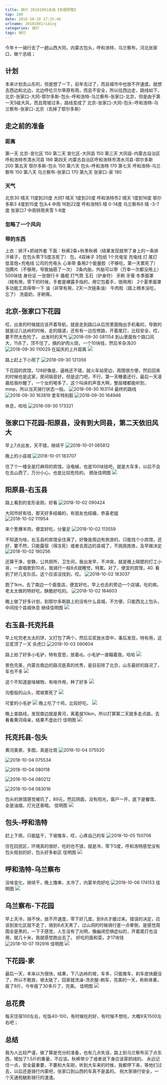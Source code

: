 ```yaml
---
title: 骑行 20181001总结【多图预警】
top: 100
date: 2018-10-10 17:25:48
urlname: 20181001riding
categories: 骑行
tags: 骑行
---
```

今年十一骑行去了一趟山西大同，内蒙古包头，呼和浩特，乌兰察布，河北张家口，做个总结；
## 计划
本来计划去山东的，但是想了一下，前年去过了，而且城市中也放不开速度。就想去西边和北边，北边呼伦贝尔草原有雨，而且不安全，所以往西边走，路线如下，北京-张家口-大同-鄂尔多斯-包头-呼和浩特-乌兰察布-张家口-北京，但是由于第一天5级大风，而且爬坡过多，路线变成了
北京-张家口-大同-包头-呼和浩特-乌兰察布-张家口-北京（去掉了鄂尔多斯）
<!--more-->

## 走之前的准备
### 距离
第一天 北京-宣化区 150
第二天 宣化区-大同县 150
第三天 大同县-内蒙古自治区呼和浩特市清水河县 186
第四天 内蒙古自治区呼和浩特市清水河县-鄂尔多斯 200
第五天 鄂尔多斯-包头 150
第六天 包头-呼和浩特 170
第七天 呼和浩特-乌兰察布 150
第八天 乌兰察布-张家口 170
第九天 张家口-家 180

### 天气
北京30 晴天 11度到20度
大同1  晴天 1度到20度
呼和浩特市2 晴天 1度到16度
鄂尔多斯3 4度到15度
包头4 中雨 16到22度
呼和浩特5 晴 0-14度
乌兰察布6 晴 -3-7度
张家口7 中雨转雨夹雪 1-8度

### 忽略了一个风向

### 带的东西
上衣：排汗+抓绒外套
下面：秋裤2条+秋季秋裤（结果发现就带了身上的一条排汗裤子，在包头零下5度冻死了）
包，4双袜子
3包纸
1个充电宝
充电线
灯
尾灯
低音炮+充电线
公司的充电头
心率带
备用2个能量胶（不够吃，第一天累死了）
泡腾片（不够用，导致抽筋了一次）
2条内胎，外胎可以带（万幸一次都没用上）
500块钱
身份证
一张银行卡
撬棍
打气筒
玉石（护身符）
牙刷
牙膏
冬季面罩（贼有用，零下的时候，手套是裸露手指的，用它包着手，很用用）
2个夏季面罩
多功能工具得带一下
油（非常有用，2天一次链条油）
牛肉粒（路上根本没吃，忘了）
洗面奶，牙刷等。

## 北京-张家口下花园
哎，出发的时候就应该开着导航，就是走到路口从后兜里面掏出手机看的，导致的就是过八达岭的时候，走的隧道，还有有一边在修路，开着尾灯，比较安全，哎，要不然太危险了。
出发时的天气
![2018-09-30 081154](https://i.loli.net/2019/06/10/5cfe14d48572048745.jpg)
到山里面有个路口风大，11点了，顶不住了，搞的驴肉火烧，一个10块钱，然后羊杂汤20
![2018-09-30 110029](https://i.loli.net/2019/06/10/5cfe14d574bf082616.jpg)
在延庆的上升距离
![](https://i.loli.net/2019/06/10/5cfe14d63af4358393.jpg)

路上赶上下小雨了
![2018-09-30 121356](http://ws4.sinaimg.cn/large/006tNbRwly1fwkgvfmupcj31kw16ohdu.jpg)

下花园的宾馆，128好像是，逼格还不错，就火车站旁边，周围很方便，然后回来的时候也是这家，房间隔音好，但是这门吧，不行，第一天睡着还行，最后一天凌晨给我吵醒了，一个女的喝多了，这个叫床的声音大啊，整层楼都能听到，mmp，所以当天骑行状态一般。
![2018-09-30 163114](http://ws2.sinaimg.cn/large/006tNbRwly1fwkgvgt0ujj31hc0u0tmp.jpg)
最终的路线
![2018-09-30 163819](http://ws3.sinaimg.cn/large/006tNbRwly1fwkgvjz8d1j30yi1pcqv5.jpg)
爱车特别脏
![2018-09-30 164946](http://ws2.sinaimg.cn/large/006tNbRwly1fwkgvm13d2j30u01hcqjy.jpg)

休息，哈哈
![2018-09-30 173321](http://ws1.sinaimg.cn/large/006tNbRwly1fwkgvmomdij30u01hcqjy.jpg)

## 张家口下花园-阳原县，没有到大同县，第二天依旧风大
早上7点出发，天不错，继续干
![2018-10-01 065812](http://ws4.sinaimg.cn/large/006tNbRwly1fwkgvsqalrj31kw23vkjm.jpg)

晚上的小县城
![2018-10-01 183707](http://ws2.sinaimg.cn/large/006tNbRwly1fwkgvv3ga7j31kw23vkjm.jpg)

住了个一楼全是打麻将的宾馆，没电梯，也是100块钱吧，就是大车多，以后不会在去山西了，万分小心，也是比较危险的。
晒张佳明图
![](http://ws3.sinaimg.cn/large/006tNbRwly1fwkgvwk7u4j30yi1pctj4.jpg)

## 阳原县-右玉县

路上看到的变形金刚，好看
![2018-10-02 090424](http://ws1.sinaimg.cn/large/006tNbRwly1fwkgw1nywtj31kw23vhdu.jpg)

大同市好有钱，那天好多结婚的，有朋友也结婚，恭喜老姐
![2018-10-02 111954](http://ws3.sinaimg.cn/large/006tNbRwly1fwkgwb81stj31kw16onpf.jpg)

来个葱爆羊肉，便宜好吃，分量足
![2018-10-02 113559](http://ws1.sinaimg.cn/large/006tNbRwly1fwkgwd2ialj31kw16onpf.jpg)

不知道为啥，右玉县的宾馆全住满了，好像是周边有旅游的，只能找个小宾馆，还好，要不然，只能露宿（得冻死）或者去周边的县城了，不挑挑拣拣，及早做决定
![2018-10-02 180256](http://ws2.sinaimg.cn/large/006tNbRwly1fwkgwguz46j30u01hc161.jpg)

还算干净，安静，公共厕所，卫生间，我出发早，不冲突，就是晚上隔壁的打工小哥，一直唱歌到10点，我骑行一般8点就睡觉，特累。对了，便宜的宾馆，40.
看到了好几支队伍，这个应该没找到，哎。
![2018-10-02 183037](http://ws2.sinaimg.cn/large/006tNbRwly1fwkgwljy8wj31kw23v1ky.jpg)

跑了1km，去了南边一个面食店，便宜好吃，早上也去的旁边一个店铺，吃的病，老太太做的特好吃，酥脆好吃的。
![2018-10-02 184603](http://ws4.sinaimg.cn/large/006tNbRwly1fwkgwsoo8ij31kw23vu0x.jpg)

晚上做了好多计划，到鄂尔多斯路上的没有什么县城，不方便，只能西北上包头，中间找个县城休息
继续佳明图
![](http://ws2.sinaimg.cn/large/006tNbRwly1fwkgwubf6vj30yi1pc129.jpg)

## 右玉县-托克托县
早上吃完老太太的饼，又打包了两个，然后豆浆放水壶中，事后发现，特有用，这豆浆顶了一天
杀虎口
![2018-10-03 090604](http://ws1.sinaimg.cn/large/006tNbRwly1fwkgx45geej31kw16o7wi.jpg)

路上拍了好多小毛驴，特有意思，放着dj，小毛驴一直瞄着我，哈哈
![](http://ws2.sinaimg.cn/large/006tNbRwly1fwkgxcu7uzj31kw23vnph.jpg)

景色完美，内蒙古南边的路况是真的优秀，是目前除了北京，山东最好的路况了，车也不多
![](http://ws4.sinaimg.cn/large/006tNbRwly1fwkgxu42pdj31kw16o7wo.jpg)


这个不知道是啥植物，有啥作用，种了好多
![](http://ws4.sinaimg.cn/large/006tNbRwly1fwkgy111v5j31kw16o7wo.jpg)

沟壑般的山头，爬坡累死了
![](http://ws2.sinaimg.cn/large/006tNbRwly1fwkgy5k97vj31kw16ou11.jpg)

可爱的小毛驴
![](http://ws1.sinaimg.cn/large/006tNbRwly1fwkgydrbm4j31kw16ox6s.jpg)
晚上吃了个鸡，比较好吃，
![](http://ws1.sinaimg.cn/large/006tNbRwly1fwkgyj25cfj31kw23v1kz.jpg)

晚上查路线，发现南边就是黄河，离着就10km，所以打算第二天就多走点路，去看看黄河母亲，结果不虚此行
佳明图
![](http://ws1.sinaimg.cn/large/006tNbRwly1fwkgykmp8qj30yi1pc7e5.jpg)

## 托克托县-包头
黄河美景，多图，真是壮观
![2018-10-04 075520](http://ws2.sinaimg.cn/large/006tNbRwly1fwkgyoxfuvj31kw16ou0x.jpg)

![2018-10-04 075534](http://ws3.sinaimg.cn/large/006tNbRwly1fwkgysi1y3j31kw23qb29.jpg)

![2018-10-04 080118](http://ws2.sinaimg.cn/large/006tNbRwly1fwkgyx1wgzj31kw16okjl.jpg)

![2018-10-04 080212](http://ws2.sinaimg.cn/large/006tNbRwly1fwkgz06h0zj31kw16o7wh.jpg)

![2018-10-04 083016](http://ws2.sinaimg.cn/large/006tNbRwly1fwkgz8vcl4j31kw16oqv6.jpg)



包头的旅馆感觉被坑了，89元，然后阴面，没有阳光，窗户一开，底下是餐馆，全是油烟，灯光还昏暗。
佳明图
![](http://ws1.sinaimg.cn/large/006tNbRwly1fwkgzbd27bj30yi1pc48f.jpg)

## 包头-呼和浩特
赶上下雨，只能猛干，下坡推车，哎，心疼自己的车
![2018-10-05 150706](http://ws3.sinaimg.cn/large/006tNbRwly1fwkgzp2dosj31kw23v4qq.jpg)

住在回民区，环境真的很好，吃的也不错，就是冷，零下5度，呼和浩特感觉没有包头规划的好，包头好多新区
佳明图
![](http://ws4.sinaimg.cn/large/006tNbRwly1fwkgzujo5gj30yi1pcgub.jpg)

## 呼和浩特-乌兰察布
没啥变化，继续干，晚上撸串，太冷了，内蒙羊肉好吃
![2018-10-06 174153](http://ws3.sinaimg.cn/large/006tNbRwly1fwkgzxyx4ej31kw23vnpd.jpg)
佳明图
![](http://ws2.sinaimg.cn/large/006tNbRwly1fwkgzz4920j30yi1pcwo3.jpg)

## 乌兰察布-下花园
早上天冷，骑不快，放不开速度，零下好几度，到9点才缓过来。错误的决定，应该到宣化区就不走了，骑到6点天黑了，过山洞的时候骑行差一点晕倒，是感觉周围全是黑的，一下子感觉，人生没有了光明，像幽闭恐惧症似的，开着尾灯也没用，就几十米，我就感觉跑出去了。
好吃的面和菜，才17块钱
![2018-10-07 192916](http://ws1.sinaimg.cn/large/006tNbRwly1fwkh05d76tj31kw23v4qq.jpg)
佳明图
![](http://ws2.sinaimg.cn/large/006tNbRwly1fwkh06mlkzj30yi1pcn6x.jpg)

## 下花园-家
最后一天，本来以为很快，结果，下八达岭的坡，车多，只能推车，刹车皮快磨没了，所以不敢放，坡太陡了，回家就洗澡-洗衣服-刷车，完美的一天，称称体重，瘦了9斤，今年瘦了30多斤了，完美。
佳明图
![](http://ws1.sinaimg.cn/large/006tNbRwly1fwkh084phrj30yi1pcakg.jpg)



## 总花费
每天住宿100左右，吃饭40-100，有时候吃的好，有时候不想吃，大概9天1500左右吧；

## 总结
我为人比较严谨，做了算是充分的准备，也有几点失误，路上到乌兰察布买了点东西，增加了1.5斤的重量，不应该。秋裤带少了或者说下身应该穿抓绒的。
永远记住一点，安全最重要，不要和大车刚，听到大车来的时候，我都停下来，等他们过去，以后还是骑行内蒙吧，张家口到山西的车真不是盖的。
祝大家骑行安全，一个天通苑魅影骑行的渣渣。
